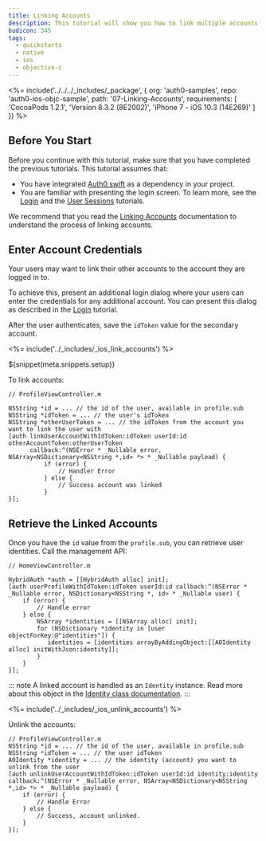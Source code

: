 ```yaml
---
title: Linking Accounts
description: This tutorial will show you how to link multiple accounts within the same user.
budicon: 345
tags:
  - quickstarts
  - native
  - ios
  - objective-c
---
```


<%= include('../../../_includes/_package', {
  org: 'auth0-samples',
  repo: 'auth0-ios-objc-sample',
  path: '07-Linking-Accounts',
  requirements: [
    'CocoaPods 1.2.1',
    'Version 8.3.2 (8E2002)',
    'iPhone 7 - iOS 10.3 (14E269)'
  ]
}) %>

## Before You Start

Before you continue with this tutorial, make sure that you have completed the previous tutorials. This tutorial assumes that:
* You have integrated [Auth0.swift](https://github.com/auth0/Auth0.swift/) as a dependency in your project. 
* You are familiar with presenting the login screen. To learn more, see the [Login](/quickstart/native/ios-objc/00-login) and the [User Sessions](/quickstart/native/ios-objc/03-user-sessions) tutorials.

We recommend that you read the [Linking Accounts](/link-accounts) documentation to understand the process of linking accounts.

## Enter Account Credentials

Your users may want to link their other accounts to the account they are logged in to. 

To achieve this, present an additional login dialog where your users can enter the credentials for any additional account. You can present this dialog as described in the [Login](/quickstart/native/ios-objc/00-login#implement-the-login) tutorial.

After the user authenticates, save the `idToken` value for the secondary account.

<%= include('../_includes/_ios_link_accounts') %>

${snippet(meta.snippets.setup)}

To link accounts:

```objc
// ProfileViewController.m

NSString *id = ... // the id of the user, available in profile.sub
NSString *idToken = ... // the user's idToken
NSString *otherUserToken = ... // the idToken from the account you want to link the user with
[auth linkUserAccountWithIdToken:idToken userId:id otherAccountToken:otherUserToken
      callback:^(NSError * _Nullable error, NSArray<NSDictionary<NSString *,id> *> * _Nullable payload) {
          if (error) {
              // Handler Error
          } else {
              // Success account was linked
          }
}];
```

## Retrieve the Linked Accounts

Once you have the `id` value from the `profile.sub`, you can retrieve user identities. Call the management API:

```objc
// HomeViewController.m

HybridAuth *auth = [[HybridAuth alloc] init];
[auth userProfileWithIdToken:idToken userId:id callback:^(NSError * _Nullable error, NSDictionary<NSString *, id> * _Nullable user) {
    if (error) {
        // Handle error
    } else {
        NSArray *identities = [[NSArray alloc] init];
        for (NSDictionary *identity in [user objectForKey:@"identities"]) {
           identities = [identities arrayByAddingObject:[[A0Identity alloc] initWithJson:identity]];
        }
    }
}];
```

::: note
A linked account is handled as an `Identity` instance. Read more about this object in the [Identity class documentation](https://github.com/auth0/Auth0.swift/blob/master/Auth0/Identity.swift).
:::

<%= include('../_includes/_ios_unlink_accounts') %>

Unlink the accounts:

```objc
// ProfileViewController.m
NSString *id = ... // the id of the user, available in profile.sub
NSString *idToken = ... // the user idToken
A0Identity *identity = ... // the identity (account) you want to unlink from the user
[auth unlinkUserAccountWithIdToken:idToken userId:id identity:identity callback:^(NSError * _Nullable error, NSArray<NSDictionary<NSString *,id> *> * _Nullable payload) {
    if (error) {
        // Handle Error
    } else {
        // Success, account unlinked.
    }
}];
```
